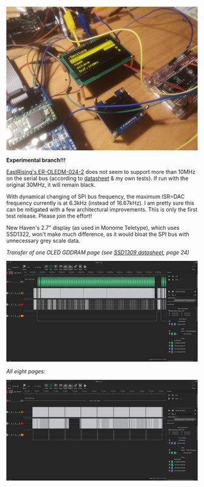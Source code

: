 ![experimental-setup](experimental-setup.jpg)

**Experimental branch!!!**

[EastRising's ER-OLEDM-024-2](https://www.buydisplay.com/catalogsearch/advanced/result/?resolution=150&diagonal_size[]=301) does not seem to support more than 10MHz on the serial bus
(according to [datasheet](https://www.buydisplay.com/download/manual/ER-OLED024-2_Series_Datasheet.pdf) & my own tests). If run with the original 30MHz, it will remain black.

With dynamical changing of SPI bus frequency, the maximum ISR=DAC frequency currently is at 6.3kHz (instead of 16.67kHz). I am pretty sure this can be mitigated with a few architectural improvements. This is only the first test release. Please join the effort!

New Haven's 2.7" display (as used in Monome Teletype), which uses SSD1322, won't make much difference, as it would bloat the SPI bus with unnecessary grey scale data.

*Transfer of one OLED GDDRAM page (see [SSD1309 datasheet](https://datasheetspdf.com/pdf/1017173/SolomonSystech/SSD1309/1), page 24)*

![DSView-one-page](DSView-one-page.png)

*All eight pages:*

![DSView-eight-pages](DSView-eight-pages.png)
